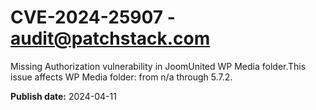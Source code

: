 # CVE-2024-25907 - audit@patchstack.com

Missing Authorization vulnerability in JoomUnited WP Media folder.This issue affects WP Media folder: from n/a through 5.7.2.



**Publish date:** 2024-04-11
